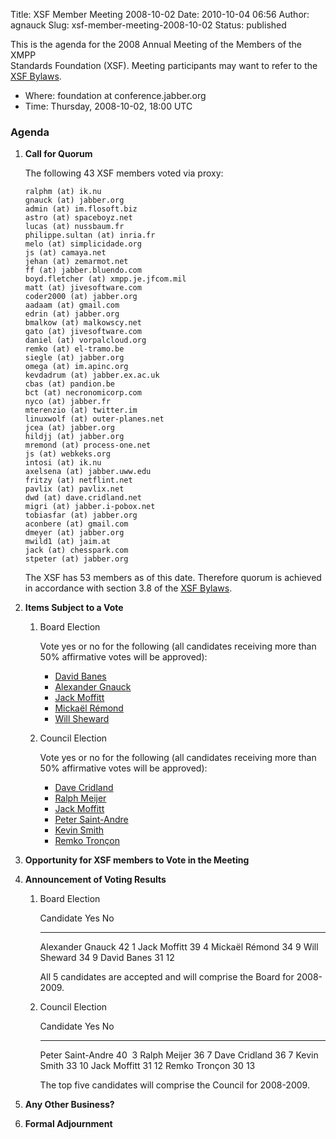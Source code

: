 Title: XSF Member Meeting 2008-10-02
Date: 2010-10-04 06:56
Author: agnauck
Slug: xsf-member-meeting-2008-10-02
Status: published

This is the agenda for the 2008 Annual Meeting of the Members of the
XMPP  
Standards Foundation (XSF). Meeting participants may want to refer to
the [  
XSF Bylaws](/xsf/docs/bylaws.shtml).

-   Where: foundation at conference.jabber.org
-   Time: Thursday, 2008-10-02, 18:00 UTC

### Agenda

1.  **Call for Quorum**

    The following 43 XSF members voted via proxy:

        ralphm (at) ik.nu 
        gnauck (at) jabber.org 
        admin (at) im.flosoft.biz 
        astro (at) spaceboyz.net 
        lucas (at) nussbaum.fr 
        philippe.sultan (at) inria.fr 
        melo (at) simplicidade.org 
        js (at) camaya.net 
        jehan (at) zemarmot.net 
        ff (at) jabber.bluendo.com 
        boyd.fletcher (at) xmpp.je.jfcom.mil 
        matt (at) jivesoftware.com 
        coder2000 (at) jabber.org 
        aadaam (at) gmail.com 
        edrin (at) jabber.org 
        bmalkow (at) malkowscy.net 
        gato (at) jivesoftware.com 
        daniel (at) vorpalcloud.org 
        remko (at) el-tramo.be 
        siegle (at) jabber.org 
        omega (at) im.apinc.org 
        kevdadrum (at) jabber.ex.ac.uk 
        cbas (at) pandion.be 
        bct (at) necronomicorp.com 
        nyco (at) jabber.fr 
        mterenzio (at) twitter.im 
        linuxwolf (at) outer-planes.net 
        jcea (at) jabber.org 
        hildjj (at) jabber.org 
        mremond (at) process-one.net 
        js (at) webkeks.org 
        intosi (at) ik.nu 
        axelsena (at) jabber.uww.edu 
        fritzy (at) netflint.net 
        pavlix (at) pavlix.net 
        dwd (at) dave.cridland.net 
        migri (at) jabber.i-pobox.net 
        tobiasfar (at) jabber.org 
        aconbere (at) gmail.com 
        dmeyer (at) jabber.org 
        mwild1 (at) jaim.at 
        jack (at) chesspark.com 
        stpeter (at) jabber.org     

    The XSF has 53 members as of this date. Therefore quorum is achieved
    in accordance with section 3.8 of the [XSF
    Bylaws](/xsf/docs/bylaws.shtml).

2.  **Items Subject to a Vote**
    1.  Board Election

        Vote yes or no for the following (all candidates receiving more
        than 50% affirmative votes will be approved):

        -   [David
            Banes](http://wiki.jabber.org/web/David_Banes_for_Board_2008)
        -   [Alexander
            Gnauck](http://wiki.jabber.org/web/Alexander_Gnauck_for_Board_2008)
        -   [Jack
            Moffitt](http://wiki.jabber.org/web/Jack_Moffitt_for_Board_2008)
        -   [Mickaël
            Rémond](http://wiki.jabber.org/web/Micka%C3%ABl_R%C3%A9mond_for_Board_2008)
        -   [Will
            Sheward](http://wiki.jabber.org/web/Will_Sheward_for_Board_2008)

    2.  Council Election

        Vote yes or no for the following (all candidates receiving more
        than 50% affirmative votes will be approved):

        -   [Dave
            Cridland](http://wiki.jabber.org/web/Dave_Cridland_for_Council_2008)
        -   [Ralph
            Meijer](http://wiki.jabber.org/web/Ralph_Meijer_for_Council_2008)
        -   [Jack
            Moffitt](http://wiki.jabber.org/web/Jack_Moffitt_for_Council_2008)
        -   [Peter
            Saint-Andre](http://wiki.jabber.org/web/Peter_Saint-Andre_for_Council_2008)
        -   [Kevin
            Smith](http://wiki.jabber.org/web/Kevin_Smith_for_Council_2008)
        -   [Remko
            Tronçon](http://wiki.jabber.org/web/Remko_Troncon_for_Council_2008)

3.  **Opportunity for XSF members to Vote in the Meeting**

4.  **Announcement of Voting Results**

    1.  Board Election

          Candidate          Yes   No
          ------------------ ----- ----
          Alexander Gnauck   42    1
          Jack Moffitt       39    4
          Mickaël Rémond     34    9
          Will Sheward       34    9
          David Banes        31    12

        All 5 candidates are accepted and will comprise the Board for
        2008-2009.

    2.  Council Election

          Candidate           Yes   No
          ------------------- ----- ----
          Peter Saint-Andre   40    3
          Ralph Meijer        36    7
          Dave Cridland       36    7
          Kevin Smith         33    10
          Jack Moffitt        31    12
          Remko Tronçon       30    13

        The top five candidates will comprise the Council for 2008-2009.

5.  **Any Other Business?**

6.  **Formal Adjournment**


